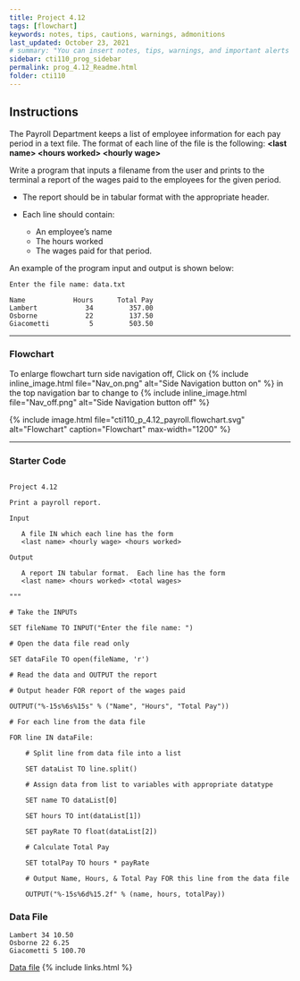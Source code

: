 ```yaml
---
title: Project 4.12
tags: [flowchart]
keywords: notes, tips, cautions, warnings, admonitions
last_updated: October 23, 2021
# summary: "You can insert notes, tips, warnings, and important alerts in your content. These notes are stored as shortcodes made available through the linksrefs.hmtl include."
sidebar: cti110_prog_sidebar
permalink: prog_4.12_Readme.html
folder: cti110
---
```


## Instructions

The Payroll Department keeps a list of employee information for each pay period in a text file. The format of each line of the file is the following: 
**\<last name> \<hours worked> \<hourly wage>**

Write a program that inputs a filename from the user and prints to the terminal a report of the wages paid to the employees for the given period.

- The report should be in tabular format with the appropriate header.

- Each line should contain:
  - An employee’s name
  - The hours worked
  - The wages paid for that period.

An example of the program input and output is shown below:

```text
Enter the file name: data.txt

Name            Hours      Total Pay
Lambert            34         357.00
Osborne            22         137.50
Giacometti          5         503.50
```

---

### Flowchart

To enlarge flowchart turn side navigation off, Click on {% include inline_image.html
file="Nav_on.png" alt="Side Navigation button on" %} in the top navigation bar to change to {% include inline_image.html
file="Nav_off.png" alt="Side Navigation button off" %}


{% include image.html file="cti110_p_4.12_payroll.flowchart.svg" alt="Flowchart" caption="Flowchart" max-width="1200" %}


---

### Starter Code

```text

Project 4.12

Print a payroll report.

Input

   A file IN which each line has the form
   <last name> <hourly wage> <hours worked>

Output

   A report IN tabular format.  Each line has the form
   <last name> <hours worked> <total wages>

"""

# Take the INPUTs

SET fileName TO INPUT("Enter the file name: ")

# Open the data file read only

SET dataFile TO open(fileName, 'r')

# Read the data and OUTPUT the report

# Output header FOR report of the wages paid

OUTPUT("%-15s%6s%15s" % ("Name", "Hours", "Total Pay"))

# For each line from the data file

FOR line IN dataFile:

    # Split line from data file into a list

    SET dataList TO line.split()

    # Assign data from list to variables with appropriate datatype

    SET name TO dataList[0]

    SET hours TO int(dataList[1])

    SET payRate TO float(dataList[2])

    # Calculate Total Pay

    SET totalPay TO hours * payRate

    # Output Name, Hours, & Total Pay FOR this line from the data file

    OUTPUT("%-15s%6d%15.2f" % (name, hours, totalPay))
```

### Data File

```text
Lambert 34 10.50
Osborne 22 6.25
Giacometti 5 100.70
```

[Data file](cti110_p_4.12_data.txt)
{% include links.html %}
